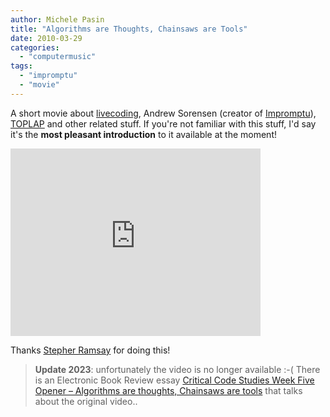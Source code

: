```yaml
---
author: Michele Pasin
title: "Algorithms are Thoughts, Chainsaws are Tools"
date: 2010-03-29
categories: 
  - "computermusic"
tags: 
  - "impromptu"
  - "movie"
---
```


A short movie about [livecoding](http://en.wikipedia.org/wiki/TOPLAP#Organizations_and_Institutions), Andrew Sorensen (creator of [Impromptu](http://en.wikipedia.org/wiki/Impromptu_(programming_environment))), [TOPLAP](http://toplap.org/index.php/Main_Page) and other related stuff. If you're not familiar with this stuff, I'd say it's the **most pleasant introduction** to it available at the moment!

<iframe src="https://player.vimeo.com/video/9790850?autoplay=1" width="400" height="300" frameborder="0"></iframe>

Thanks [Stepher Ramsay](http://vimeo.com/user1776782) for doing this!

> **Update 2023**:  unfortunately the video is no longer available :-(  There is an Electronic Book Review essay [Critical Code Studies Week Five Opener – Algorithms are thoughts, Chainsaws are tools](https://electronicbookreview.com/essay/critical-code-studies-week-five-opener-algorithms-are-thoughts-chainsaws-are-tools/) that talks about the original video..